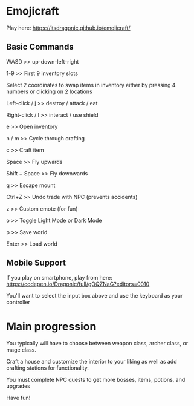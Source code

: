 # Emojicraft

Play here: https://itsdragonic.github.io/emojicraft/

## Basic Commands

WASD >> up-down-left-right

1-9 >> First 9 inventory slots 

Select 2 coordinates to swap items in inventory either by pressing 4 numbers or clicking on 2 locations

Left-click / j >> destroy / attack / eat

Right-click / l >> interact / use shield

e >> Open inventory

n / m >> Cycle through crafting

c >> Craft item

Space >> Fly upwards

Shift + Space >> Fly downwards

q >> Escape mount

Ctrl+Z >> Undo trade with NPC (prevents accidents)

z >> Custom emote (for fun)

o >> Toggle Light Mode or Dark Mode

p >> Save world

Enter >> Load world

## Mobile Support

If you play on smartphone, play from here:
https://codepen.io/Dragonic/full/gOQZNaG?editors=0010

You'll want to select the input box above and use the keyboard as your controller

# Main progression

You typically will have to choose between weapon class, archer class, or mage class.

Craft a house and customize the interior to your liking as well as add crafting stations for functionality.

You must complete NPC quests to get more bosses, items, potions, and upgrades

Have fun!
